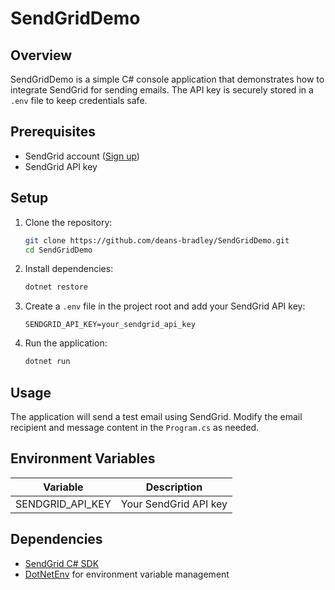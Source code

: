 # SendGridDemo

## Overview
SendGridDemo is a simple C# console application that demonstrates how to integrate SendGrid for sending emails. The API key is securely stored in a `.env` file to keep credentials safe.

## Prerequisites
- SendGrid account ([Sign up](https://signup.sendgrid.com/))
- SendGrid API key

## Setup

1. Clone the repository:
   ```sh
   git clone https://github.com/deans-bradley/SendGridDemo.git
   cd SendGridDemo
   ```

2. Install dependencies:
   ```sh
   dotnet restore
   ```

3. Create a `.env` file in the project root and add your SendGrid API key:
   ```env
   SENDGRID_API_KEY=your_sendgrid_api_key
   ```

4. Run the application:
   ```sh
   dotnet run
   ```

## Usage
The application will send a test email using SendGrid. Modify the email recipient and message content in the `Program.cs` as needed.

## Environment Variables
| Variable         | Description                 |
|-----------------|-----------------------------|
| SENDGRID_API_KEY | Your SendGrid API key |

## Dependencies
- [SendGrid C# SDK](https://github.com/sendgrid/sendgrid-csharp)
- [DotNetEnv](https://github.com/tonerdo/dotnet-env) for environment variable management